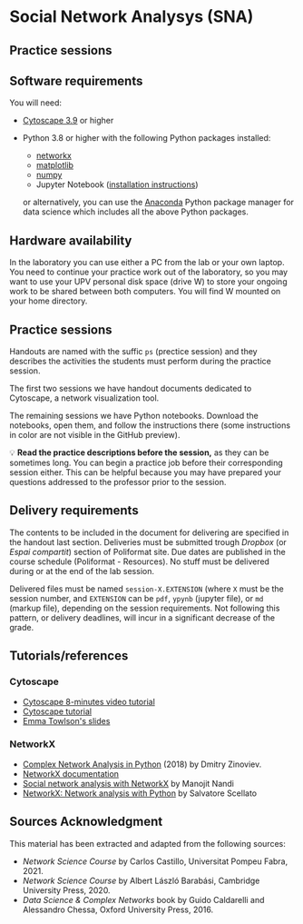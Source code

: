 # Social Network Analysys (SNA)

## Practice sessions

## Software requirements

You will need:

* [Cytoscape 3.9](https://cytoscape.org/download.html) or higher
* Python 3.8 or higher with the following Python packages installed:
   * [networkx](https://networkx.github.io/)
   * [matplotlib](https://matplotlib.org/)
   * [numpy](https://numpy.org/)
   * Jupyter Notebook ([installation instructions](https://jupyter.org/install.html))

   or alternatively, you can use the [Anaconda](https://www.anaconda.com/products/individual) Python package manager for data science which includes all the above Python packages.

## Hardware availability

In the laboratory you can use either a PC from the lab or your own laptop. You need to continue your practice work out of the laboratory, so you may want to use your UPV personal disk space (drive W) to store your ongoing work to be shared between both computers. You will find W mounted on your home directory.

## Practice sessions

Handouts are named with the suffic `ps` (prectice session) and they describes the activities the students must perform during the practice session.

The first two sessions we have handout documents dedicated to Cytoscape, a network visualization tool.

The remaining sessions we have Python notebooks. Download the notebooks, open them, and follow the instructions there (some instructions in color are not visible in the GitHub preview).

:bulb: **Read the practice descriptions before the session,** as they can be sometimes long. You can begin a practice job before their corresponding session either. This can be helpful because you may have prepared your questions addressed to the professor prior to the session.

## Delivery requirements

The contents to be included in the document for delivering are specified in the handout last section. Deliveries must be submitted trough *Dropbox* (or *Espai compartit*) section of Poliformat site. Due dates are published in the course schedule  (Poliformat - Resources). No stuff must be delivered during or at the end of the lab session.

Delivered files must be named `session-X.EXTENSION` (where `X` must be the session number, and `EXTENSION` can be `pdf`, `ypynb` (jupyter file), or `md` (markup file), depending on the session requirements. Not following this pattern, or delivery deadlines, will incur in a significant decrease of the grade.

## Tutorials/references

### Cytoscape

* [Cytoscape 8-minutes video tutorial](https://www.youtube.com/watch?v=iGpxX0Kd4Z0&list=PLFQS98nmv__wFmmSDePx9FtQ2TFRS6wdR)
* [Cytoscape tutorial](https://github.com/cytoscape/cytoscape-tutorials/wiki)
* [Emma Towlson's slides](https://www.dropbox.com/s/37zleq3ynw6e0n6/Cytoscape_2017.pdf?dl=0)

### NetworkX

* [Complex Network Analysis in Python](https://www.amazon.com/gp/product/1680502697/) (2018) by Dmitry Zinoviev.
* [NetworkX documentation](https://networkx.github.io/)
* [Social network analysis with NetworkX](https://blog.dominodatalab.com/social-network-analysis-with-networkx/) by Manojit Nandi
* [NetworkX: Network analysis with Python](https://www.cl.cam.ac.uk/~cm542/teaching/2010/stna-pdfs/stna-lecture8.pdf) by Salvatore Scellato

## Sources Acknowledgment

This material has been extracted and adapted from the following sources:

* *Network Science Course* by Carlos Castillo, Universitat Pompeu Fabra, 2021.
* *Network Science Course* by Albert László Barabási, Cambridge University Press, 2020.
* *Data Science & Complex Networks* book by Guido Caldarelli and Alessandro Chessa, Oxford University Press, 2016.





